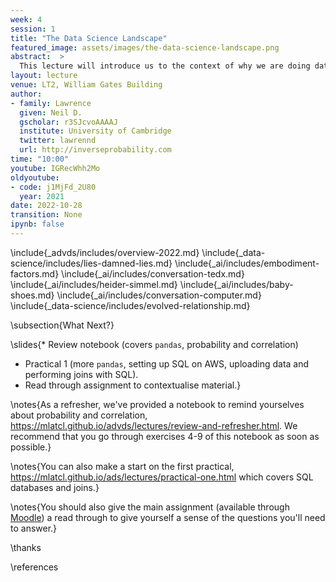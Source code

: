 ```yaml
---
week: 4
session: 1
title: "The Data Science Landscape"
featured_image: assets/images/the-data-science-landscape.png
abstract:  >
  This lecture will introduce us to the context of why we are doing data science. What is data science and how does it differ from classical statistics, machine learning and artificial intelligence. We will set the context by introducing the notion of *embodiment factors*. These factors allow us to characterize human and machine intelligence and highlight that in the modern data driven world a symbiotic relationship with the machine is emerging. Unfortunately, the high bandwidth capability of the machine means that it has at a disadvantage. Just as the field of mathematical statistics developed to mediate the relationship between humans and data, the field of data science is emerging to mediate the relationship between human machine and data. This background will give the context to what will follow in the rest of the course where you will gain practical skills and experience of developing the full data science pipeline.
layout: lecture
venue: LT2, William Gates Building
author:
- family: Lawrence
  given: Neil D.
  gscholar: r3SJcvoAAAAJ
  institute: University of Cambridge
  twitter: lawrennd
  url: http://inverseprobability.com
time: "10:00"
youtube: IGRecWhh2Mo
oldyoutube: 
- code: j1MjFd_2U80
  year: 2021
date: 2022-10-28
transition: None
ipynb: false
---
```




\include{_advds/includes/overview-2022.md}
\include{_data-science/includes/lies-damned-lies.md}
\include{_ai/includes/embodiment-factors.md}
\include{_ai/includes/conversation-tedx.md}
\include{_ai/includes/heider-simmel.md}
\include{_ai/includes/baby-shoes.md}
\include{_ai/includes/conversation-computer.md}
\include{_data-science/includes/evolved-relationship.md}

\subsection{What Next?}

\slides{* Review notebook (covers `pandas`, probability and correlation)
* Practical 1 (more `pandas`, setting up SQL on AWS, uploading data and performing joins with SQL).
* Read through assignment to contextualise material.}

\notes{As a refresher, we've provided a notebook to remind yourselves about probability and correlation, <https://mlatcl.github.io/advds/lectures/review-and-refresher.html>. We recommend that you go through exercises 4-9 of this notebook as soon as possible.}

\notes{You can also make a start on the first practical, <https://mlatcl.github.io/ads/lectures/practical-one.html> which covers SQL databases and joins.}

\notes{You should also give the main assignment (available through [Moodle](https://vle.cam.ac.uk)) a read through to give yourself a sense of the questions you'll need to answer.}

\thanks

\references

